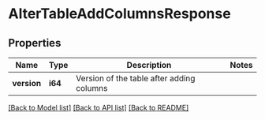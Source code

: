 # AlterTableAddColumnsResponse

## Properties

Name | Type | Description | Notes
------------ | ------------- | ------------- | -------------
**version** | **i64** | Version of the table after adding columns | 

[[Back to Model list]](../README.md#documentation-for-models) [[Back to API list]](../README.md#documentation-for-api-endpoints) [[Back to README]](../README.md)


